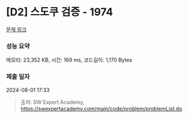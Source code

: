 # [D2] 스도쿠 검증 - 1974 

[문제 링크](https://swexpertacademy.com/main/code/problem/problemDetail.do?contestProbId=AV5Psz16AYEDFAUq) 

### 성능 요약

메모리: 23,352 KB, 시간: 169 ms, 코드길이: 1,170 Bytes

### 제출 일자

2024-08-01 17:33



> 출처: SW Expert Academy, https://swexpertacademy.com/main/code/problem/problemList.do